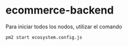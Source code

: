 # ecommerce-backend

Para iniciar todos los nodos, utilizar el comando

`pm2 start ecosystem.config.js`